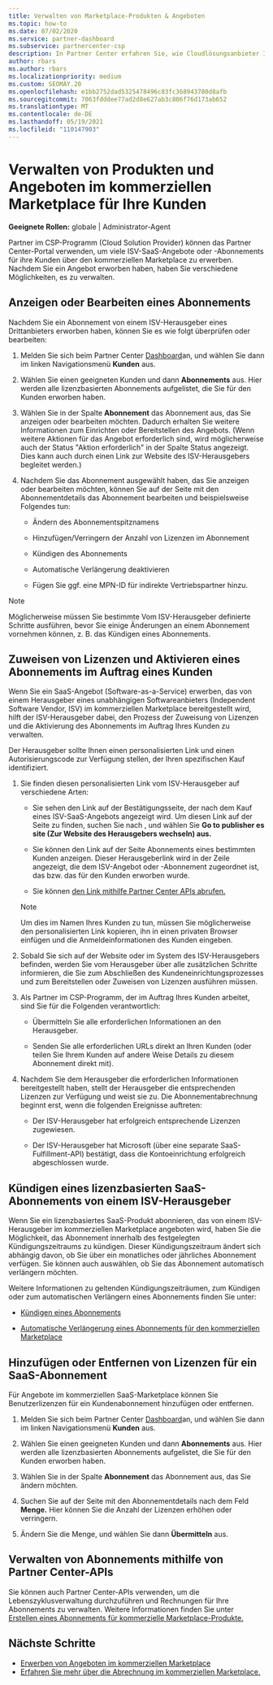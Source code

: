 ```yaml
---
title: Verwalten von Marketplace-Produkten & Angeboten
ms.topic: how-to
ms.date: 07/02/2020
ms.service: partner-dashboard
ms.subservice: partnercenter-csp
description: In Partner Center erfahren Sie, wie Cloudlösungsanbieter ISV-Angebote von Drittanbietern verwalten können, die für Kunden über den kommerziellen Marketplace erworben wurden.
author: rbars
ms.author: rbars
ms.localizationpriority: medium
ms.custom: SEOMAY.20
ms.openlocfilehash: e1bb2752dad5325478496c83fc368943780d8afb
ms.sourcegitcommit: 7063fdddee77ad2d8e627ab3c806f76d173ab652
ms.translationtype: MT
ms.contentlocale: de-DE
ms.lasthandoff: 05/19/2021
ms.locfileid: "110147903"
---
```

# <a name="manage-commercial-marketplace-products-and-offers-for-your-customers"></a>Verwalten von Produkten und Angeboten im kommerziellen Marketplace für Ihre Kunden


**Geeignete Rollen:** globale | Administrator-Agent

Partner im CSP-Programm (Cloud Solution Provider) können das Partner Center-Portal verwenden, um viele ISV-SaaS-Angebote oder -Abonnements für ihre Kunden über den kommerziellen Marketplace zu erwerben. Nachdem Sie ein Angebot erworben haben, haben Sie verschiedene Möglichkeiten, es zu verwalten.

## <a name="view-or-edit-a-subscription"></a>Anzeigen oder Bearbeiten eines Abonnements

Nachdem Sie ein Abonnement von einem ISV-Herausgeber eines Drittanbieters erworben haben, können Sie es wie folgt überprüfen oder bearbeiten:

1. Melden Sie sich beim Partner Center [Dashboard](https://partner.microsoft.com/dashboard)an, und wählen Sie dann im linken Navigationsmenü **Kunden** aus.

2. Wählen Sie einen geeigneten Kunden und dann **Abonnements** aus. Hier werden alle lizenzbasierten Abonnements aufgelistet, die Sie für den Kunden erworben haben.

3. Wählen Sie in der Spalte **Abonnement** das Abonnement aus, das Sie anzeigen oder bearbeiten möchten. Dadurch erhalten Sie weitere Informationen zum Einrichten oder Bereitstellen des Angebots. (Wenn weitere Aktionen für das Angebot erforderlich sind, wird möglicherweise auch der Status "Aktion erforderlich" in der Spalte Status angezeigt. Dies kann auch durch einen Link zur Website des ISV-Herausgebers begleitet werden.)

4. Nachdem Sie das Abonnement ausgewählt haben, das Sie anzeigen oder bearbeiten möchten, können Sie auf der Seite mit den Abonnementdetails das Abonnement bearbeiten und beispielsweise Folgendes tun:

    - Ändern des Abonnementspitznamens

    - Hinzufügen/Verringern der Anzahl von Lizenzen im Abonnement

    - Kündigen des Abonnements

    - Automatische Verlängerung deaktivieren

    - Fügen Sie ggf. eine MPN-ID für indirekte Vertriebspartner hinzu.

> [!NOTE]
> Möglicherweise müssen Sie bestimmte Vom ISV-Herausgeber definierte Schritte ausführen, bevor Sie einige Änderungen an einem Abonnement vornehmen können, z. B. das Kündigen eines Abonnements.

## <a name="assign-licenses-and-activate-a-subscription-on-behalf-of-a-customer"></a>Zuweisen von Lizenzen und Aktivieren eines Abonnements im Auftrag eines Kunden

Wenn Sie ein SaaS-Angebot (Software-as-a-Service) erwerben, das von einem Herausgeber eines unabhängigen Softwareanbieters (Independent Software Vendor, ISV) im kommerziellen Marketplace bereitgestellt wird, hilft der ISV-Herausgeber dabei, den Prozess der Zuweisung von Lizenzen und die Aktivierung des Abonnements im Auftrag Ihres Kunden zu verwalten.

Der Herausgeber sollte Ihnen einen personalisierten Link und einen Autorisierungscode zur Verfügung stellen, der Ihren spezifischen Kauf identifiziert.

1. Sie finden diesen personalisierten Link vom ISV-Herausgeber auf verschiedene Arten:

   - Sie sehen den Link auf der Bestätigungsseite, der nach dem Kauf eines ISV-SaaS-Angebots angezeigt wird. Um diesen Link auf der Seite zu finden, suchen Sie nach , und wählen Sie **Go to publisher es site (Zur Website des Herausgebers wechseln) aus.**

   - Sie können den Link auf der Seite Abonnements eines bestimmten Kunden anzeigen. Dieser Herausgeberlink wird in der Zeile angezeigt, die dem ISV-Angebot oder -Abonnement zugeordnet ist, das bzw. das für den Kunden erworben wurde.

   - Sie können [den Link mithilfe Partner Center APIs abrufen.](/partner-center/develop/get-activation-link-by-order-line-item)

   > [!NOTE]
   > Um dies im Namen Ihres Kunden zu tun, müssen Sie möglicherweise den personalisierten Link kopieren, ihn in einen privaten Browser einfügen und die Anmeldeinformationen des Kunden eingeben.

2. Sobald Sie sich auf der Website oder im System des ISV-Herausgebers befinden, werden Sie vom Herausgeber über alle zusätzlichen Schritte informieren, die Sie zum Abschließen des Kundeneinrichtungsprozesses und zum Bereitstellen oder Zuweisen von Lizenzen ausführen müssen.

3. Als Partner im CSP-Programm, der im Auftrag Ihres Kunden arbeitet, sind Sie für die Folgenden verantwortlich:

    - Übermitteln Sie alle erforderlichen Informationen an den Herausgeber.

    - Senden Sie alle erforderlichen URLs direkt an Ihren Kunden (oder teilen Sie Ihrem Kunden auf andere Weise Details zu diesem Abonnement direkt mit).

4. Nachdem Sie dem Herausgeber die erforderlichen Informationen bereitgestellt haben, stellt der Herausgeber die entsprechenden Lizenzen zur Verfügung und weist sie zu. Die Abonnementabrechnung beginnt erst, wenn die folgenden Ereignisse auftreten:

    - Der ISV-Herausgeber hat erfolgreich entsprechende Lizenzen zugewiesen.

    - Der ISV-Herausgeber hat Microsoft (über eine separate SaaS-Fulfillment-API) bestätigt, dass die Kontoeinrichtung erfolgreich abgeschlossen wurde.

## <a name="cancel-a-license-based-saas-subscription-from-an-isv-publisher"></a>Kündigen eines lizenzbasierten SaaS-Abonnements von einem ISV-Herausgeber

Wenn Sie ein lizenzbasiertes SaaS-Produkt abonnieren, das von einem ISV-Herausgeber im kommerziellen Marketplace angeboten wird, haben Sie die Möglichkeit, das Abonnement innerhalb des festgelegten Kündigungszeitraums zu kündigen. Dieser Kündigungszeitraum ändert sich abhängig davon, ob Sie über ein monatliches oder jährliches Abonnement verfügen. Sie können auch auswählen, ob Sie das Abonnement automatisch verlängern möchten.

Weitere Informationen zu geltenden Kündigungszeiträumen, zum Kündigen oder zum automatischen Verlängern eines Abonnements finden Sie unter:

- [Kündigen eines Abonnements](create-a-new-subscription.md#cancel-a-subscription)

- [Automatische Verlängerung eines Abonnements für den kommerziellen Marketplace](create-a-new-subscription.md#choose-whether-to-automatically-renew-a-commercial-marketplace-subscription)

## <a name="add-or-remove-licenses-for-a-saas-subscription"></a>Hinzufügen oder Entfernen von Lizenzen für ein SaaS-Abonnement

Für Angebote im kommerziellen SaaS-Marketplace können Sie Benutzerlizenzen für ein Kundenabonnement hinzufügen oder entfernen.

1. Melden Sie sich beim Partner Center [Dashboard](https://partner.microsoft.com/dashboard)an, und wählen Sie dann im linken Navigationsmenü **Kunden** aus.

2. Wählen Sie einen geeigneten Kunden und dann **Abonnements** aus. Hier werden alle lizenzbasierten Abonnements aufgelistet, die Sie für den Kunden erworben haben.

3. Wählen Sie in der Spalte **Abonnement** das Abonnement aus, das Sie ändern möchten.

4. Suchen Sie auf der Seite mit den Abonnementdetails nach dem Feld **Menge.** Hier können Sie die Anzahl der Lizenzen erhöhen oder verringern.

5. Ändern Sie die Menge, und wählen Sie dann **Übermitteln** aus.

## <a name="manage-subscriptions-using-partner-center-apis"></a>Verwalten von Abonnements mithilfe von Partner Center-APIs

Sie können auch Partner Center-APIs verwenden, um die Lebenszyklusverwaltung durchzuführen und Rechnungen für Ihre Abonnements zu verwalten. Weitere Informationen finden Sie unter [Erstellen eines Abonnements für kommerzielle Marketplace-Produkte.](/partner-center/develop/create-subscription-azure-marketplace-products)

## <a name="next-steps"></a>Nächste Schritte

- [Erwerben von Angeboten im kommerziellen Marketplace](csp-commercial-marketplace-purchase.md)
- [Erfahren Sie mehr über die Abrechnung im kommerziellen Marketplace.](csp-commercial-marketplace-billing.md)